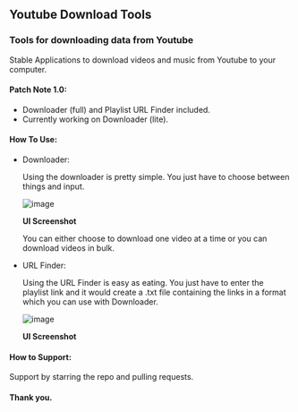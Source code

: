 ## Youtube Download Tools
### Tools for downloading data from Youtube

Stable Applications to download videos and music from Youtube to your computer.

#### Patch Note 1.0:

- Downloader (full) and Playlist URL Finder included.
- Currently working on Downloader (lite).

#### How To Use:

- Downloader:

  Using the downloader is pretty simple.
  You just have to choose between things and input.
  
  ![image](https://user-images.githubusercontent.com/68242099/113394724-5daecd80-93b6-11eb-9390-4d6de851cefa.png)
  
  **UI Screenshot**
  
  You can either choose to download one video at a time or you can download videos in bulk.
  
- URL Finder:
  
  Using the URL Finder is easy as eating.
  You just have to enter the playlist link and it would create a .txt file containing the links in a format which you can use with Downloader.
  
  ![image](https://user-images.githubusercontent.com/68242099/113395060-eb8ab880-93b6-11eb-9dff-cd40c0c2bc9e.png)
  
  **UI Screenshot**
 
 #### How to Support:
 
 Support by starring the repo and pulling requests.
 
 #### Thank you.
